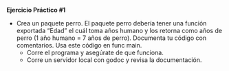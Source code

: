 **Ejercicio Práctico #1**

- Crea un paquete perro. El paquete perro debería tener una función exportada “Edad” el cuál toma años humano y los retorna como años de perro (1 año humano = 7 años de perro). Documenta tu código con comentarios. Usa este código en func main. 
    - Corre el programa y asegúrate de que funciona.
    - Corre un servidor local con godoc y revisa la documentación.
